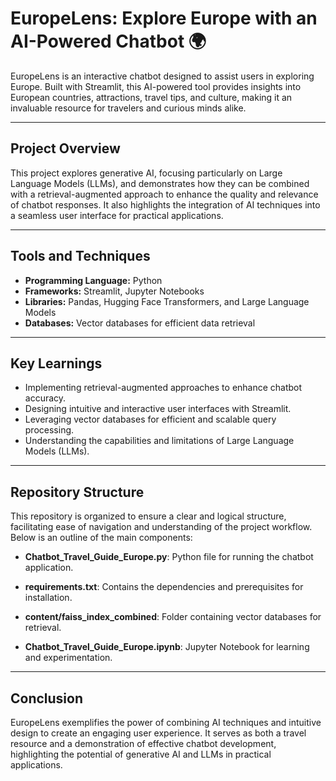 # EuropeLens: Explore Europe with an AI-Powered Chatbot 🌍  

EuropeLens is an interactive chatbot designed to assist users in exploring Europe. Built with Streamlit, this AI-powered tool provides insights into European countries, attractions, travel tips, and culture, making it an invaluable resource for travelers and curious minds alike.  

---

## **Project Overview**  
This project explores generative AI, focusing particularly on Large Language Models (LLMs), and demonstrates how they can be combined with a retrieval-augmented approach to enhance the quality and relevance of chatbot responses. It also highlights the integration of AI techniques into a seamless user interface for practical applications.   

---

## **Tools and Techniques**  
- **Programming Language:** Python  
- **Frameworks:** Streamlit, Jupyter Notebooks  
- **Libraries:** Pandas, Hugging Face Transformers, and Large Language Models
- **Databases:** Vector databases for efficient data retrieval  

---

## **Key Learnings**  
- Implementing retrieval-augmented approaches to enhance chatbot accuracy.  
- Designing intuitive and interactive user interfaces with Streamlit.  
- Leveraging vector databases for efficient and scalable query processing.  
- Understanding the capabilities and limitations of Large Language Models (LLMs).  

---

## **Repository Structure**  

This repository is organized to ensure a clear and logical structure, facilitating ease of navigation and understanding of the project workflow. Below is an outline of the main components:

- **Chatbot_Travel_Guide_Europe.py**: Python file for running the chatbot application.

- **requirements.txt**: Contains the dependencies and prerequisites for installation.

- **content/faiss_index_combined**: Folder containing vector databases for retrieval.

- **Chatbot_Travel_Guide_Europe.ipynb**: Jupyter Notebook for learning and experimentation.

---

## **Conclusion**

EuropeLens exemplifies the power of combining AI techniques and intuitive design to create an engaging user experience. It serves as both a travel resource and a demonstration of effective chatbot development, highlighting the potential of generative AI and LLMs in practical applications.
